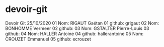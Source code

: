 # devoir-git
Devoir Git 25/10/2020
01 Nom: RIGAUT Gaétan
01 github: grigaut
02 Nom: BONHOMME Vermeer
02 github:
03 Nom: GSTALTER Pierre-Louis
03 github:
04 Nom: HALLER Antoine
04 github: hallerantoine
05 Nom: CROUZET Emmanuel
05 github: ecrouzet
